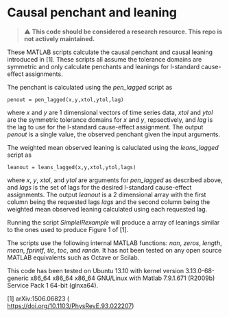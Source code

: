 Causal penchant and leaning
===
> :warning: **This code should be considered a research resource. This repo is not actively maintained.** 

These MATLAB scripts calculate the causal penchant and causal leaning introduced in [1].  These scripts all assume the tolerance domains are symmetric and only calculate penchants and leanings for l-standard cause-effect assignments.  

The penchant is calculated using the _pen\_lagged_ script as

    penout = pen_lagged(x,y,xtol,ytol,lag)

where _x_ and _y_ are 1 dimensional vectors of time series data, _xtol_ and _ytol_ are the symmetric tolerance domains for _x_ and _y_, repsectively, and _lag_ is the lag to use for the l-standard cause-effect assignment.  The output _penout_ is a single value, the observed penchant given the input arguments.  

The weighted mean observed leaning is caluclated using the _leans\_lagged_ script as

    leanout = leans_lagged(x,y,xtol,ytol,lags)

where _x_, _y_, _xtol_, and _ytol_ are arguments for _pen\_lagged_ as described above, and _lags_ is the set of lags for the desired l-standard cause-effect assignments.  The output _leanout_ is a 2 dimensional array with the first column being the requested lags _lags_ and the second column being the weighted mean observed leaning calculated using each requested lag.

Running the script _SimpleIRexample_ will produce a array of leanings similar to the ones used to produce Figure 1 of [1].  

The scripts use the following internal MATLAB functions: _nan_, _zeros_, _length_, _mean_, _fprintf_, _tic_, _toc_, and _randn_.  It has not been tested on any open source MATLAB equivalents such as Octave or Scilab.

This code has been tested on Ubuntu 13.10 with kernel version 3.13.0-68-generic x86_64 x86_64 x86_64 GNU/Linux with Matlab 7.9.1.671 (R2009b) Service Pack 1 64-bit (glnxa64).

[1] arXiv:1506.06823 ( 	
https://doi.org/10.1103/PhysRevE.93.022207)
